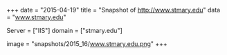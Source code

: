
+++
date = "2015-04-19"
title = "Snapshot of http://www.stmary.edu"
data = "www.stmary.edu"

Server = ["IIS"]
domain = ["stmary.edu"]

  image = "snapshots/2015_16/www.stmary.edu.png"
+++
#
